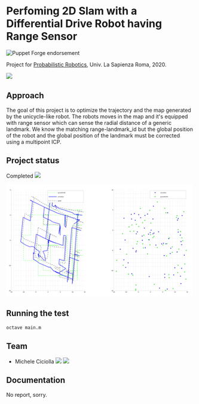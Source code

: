 # Perfoming 2D Slam with a Differential Drive Robot having Range Sensor

![Puppet Forge endorsement](https://img.shields.io/puppetforge/e/camptocamp/openssl?color=light%20green&label=Ubuntu%2016.04%20LTS&logo=Ubuntu)

Project for [Probabilistic Robotics](https://sites.google.com/diag.uniroma1.it/probabilistic-robotics-2019-20), Univ. La Sapienza Roma, 2020.

<a href="https://www.dis.uniroma1.it/"><img src="http://www.dis.uniroma1.it/sites/default/files/marchio%20logo%20eng%20jpg.jpg" width="500"></a>

## Approach
The goal of this project is to optimize the trajectory and the map generated by the unicycle-like robot. The robots moves in the map and it's equipped with range sensor which can sense the radial distance of a generic landmark. We know the matching range-landmark_id but the global position of the robot and the global position of the landmark must be corrected using a multipoint ICP.

## Project status
Completed <a href="https://github.com/micheleciciolla/vehicles-platooning"><img src="https://www.flaticon.com/svg/static/icons/svg/214/214353.svg" width="30"></a>

<a href="./results/comparative_results.png"><img src="./results/comparative_results.png" width="500"></a>

## Running the test

```bash
octave main.m
```

## Team
* Michele Ciciolla <a href="https://github.com/micheleciciolla"><img src="https://upload.wikimedia.org/wikipedia/commons/thumb/9/91/Octicons-mark-github.svg/1024px-Octicons-mark-github.svg.png" width="30"></a>
<a href="https://www.linkedin.com/in/micheleciciolla/"><img src="https://www.tecnomagazine.it/tech/wp-content/uploads/2013/05/linkedin-aggiungere-immagini.png" width="30"></a>

## Documentation
No report, sorry.







